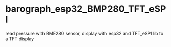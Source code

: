 # barograph_esp32_BMP280_TFT_eSPI
read pressure with BME280 sensor, display with esp32 and TFT_eSPI lib to a TFT display
